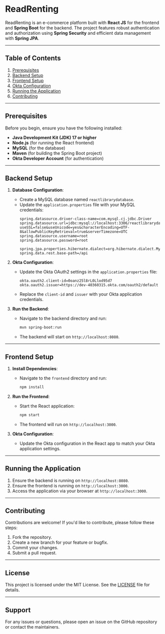 # ReadRenting

ReadRenting is an e-commerce platform built with **React JS** for the frontend and **Spring Boot** for the backend. The project features robust authentication and authorization using **Spring Security** and efficient data management with **Spring JPA**.

---

## Table of Contents
1. [Prerequisites](#prerequisites)
2. [Backend Setup](#backend-setup)
3. [Frontend Setup](#frontend-setup)
4. [Okta Configuration](#okta-configuration)
5. [Running the Application](#running-the-application)
6. [Contributing](#contributing)

---

## Prerequisites

Before you begin, ensure you have the following installed:
- **Java Development Kit (JDK) 17 or higher**
- **Node.js** (for running the React frontend)
- **MySQL** (for the database)
- **Maven** (for building the Spring Boot project)
- **Okta Developer Account** (for authentication)

---

## Backend Setup

1. **Database Configuration**:
   - Create a MySQL database named `reactlibrarydatabase`.
   - Update the `application.properties` file with your MySQL credentials:
     ```properties
     spring.datasource.driver-class-name=com.mysql.cj.jdbc.Driver
     spring.datasource.url=jdbc:mysql://localhost:3306/reactlibrarydatabase?useSSL=false&useUnicode=yes&characterEncoding=UTF-8&allowPublicKeyRetrieval=true&serverTimezone=UTC
     spring.datasource.username=root
     spring.datasource.password=root

     spring.jpa.properties.hibernate.dialect=org.hibernate.dialect.MySQL8Dialect
     spring.data.rest.base-path=/api
     ```

2. **Okta Configuration**:
   - Update the Okta OAuth2 settings in the `application.properties` file:
     ```properties
     okta.oauth2.client-id=0oanz25l8rL0Llod95d7
     okta.oauth2.issuer=https://dev-40360315.okta.com/oauth2/default
     ```
   - Replace the `client-id` and `issuer` with your Okta application credentials.

3. **Run the Backend**:
   - Navigate to the backend directory and run:
     ```bash
     mvn spring-boot:run
     ```
   - The backend will start on `http://localhost:8080`.

---

## Frontend Setup

1. **Install Dependencies**:
   - Navigate to the `frontend` directory and run:
     ```bash
     npm install
     ```

2. **Run the Frontend**:
   - Start the React application:
     ```bash
     npm start
     ```
   - The frontend will run on `http://localhost:3000`.

3. **Okta Configuration**:
   - Update the Okta configuration in the React app to match your Okta application settings.

---

## Running the Application

1. Ensure the backend is running on `http://localhost:8080`.
2. Ensure the frontend is running on `http://localhost:3000`.
3. Access the application via your browser at `http://localhost:3000`.

---

## Contributing

Contributions are welcome! If you'd like to contribute, please follow these steps:
1. Fork the repository.
2. Create a new branch for your feature or bugfix.
3. Commit your changes.
4. Submit a pull request.

---

## License

This project is licensed under the MIT License. See the [LICENSE](LICENSE) file for details.

---

## Support

For any issues or questions, please open an issue on the GitHub repository or contact the maintainers.
